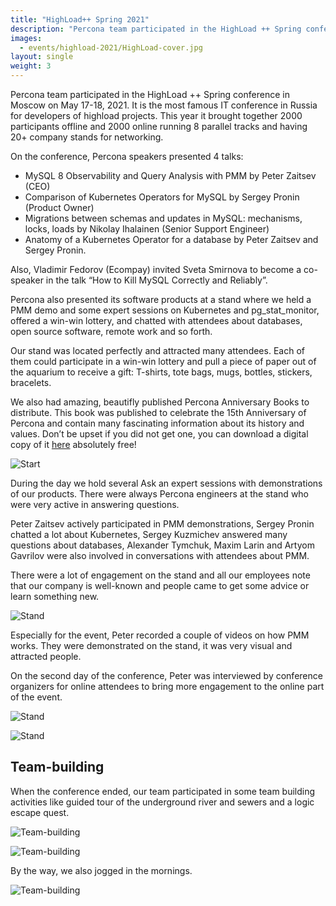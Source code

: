 ```yaml
---
title: "HighLoad++ Spring 2021"
description: "Percona team participated in the HighLoad ++ Spring conference in Moscow on May 17-18, 2021"
images:
  - events/highload-2021/HighLoad-cover.jpg
layout: single
weight: 3
---
```


Percona team participated in the HighLoad ++ Spring conference in Moscow on May 17-18, 2021. It is the most famous IT conference in Russia for developers of highload projects. This year it brought together 2000 participants offline and 2000 online running 8 parallel tracks and having 20+ company stands for networking.

On the conference, Percona speakers presented 4 talks:
*   MySQL 8 Observability and Query Analysis with PMM by Peter Zaitsev (CEO)
*   Comparison of Kubernetes Operators for MySQL by Sergey Pronin (Product Owner)
*   Migrations between schemas and updates in MySQL: mechanisms, locks, loads by Nikolay Ihalainen (Senior Support Engineer)
*   Anatomy of a Kubernetes Operator for a database by Peter Zaitsev and Sergey Pronin.

Also, Vladimir Fedorov (Ecompay) invited Sveta Smirnova to become a co-speaker in the talk “How to Kill MySQL Correctly and Reliably”.

Percona also presented its software products at a stand where we held a PMM demo and some expert sessions on Kubernetes and pg_stat_monitor, offered a win-win lottery, and chatted with attendees about databases, open source software, remote work and so forth.

Our stand was located perfectly and attracted many attendees. Each of them could participate in a win-win lottery and pull a piece of paper out of the aquarium to receive a gift: T-shirts, tote bags, mugs, bottles, stickers, bracelets. 

We also had amazing, beautifly published Percona Anniversary Books to distribute. This book was published to celebrate the 15th Anniversary of Percona and contain many fascinating information about its history and values. Don’t be upset if you did not get one, you can download a digital copy of it [here](https://store.percona.com/products/percona-15th-anniversary-book) absolutely free! 

![Start](/events/highload-2021/IMG_20210516_180458_812-COLLAGE.jpg)

During the day we hold several Ask an expert sessions with demonstrations of our products. 
There were always Percona engineers at the stand who were very active in answering questions. 

Peter Zaitsev actively participated in PMM demonstrations, Sergey Pronin chatted a lot about Kubernetes, Sergey Kuzmichev answered many questions about databases, Alexander Tymchuk, Maxim Larin and Artyom Gavrilov were also involved in conversations with attendees about PMM.

There were a lot of engagement on the stand and all our employees note that our company is well-known and people came to get some advice or learn something new.

![Stand](/events/highload-2021/IMG_20210517_110533_073-COLLAGE.jpg)

Especially for the event, Peter recorded a couple of videos on how PMM works. They were demonstrated on the stand, it was very visual and attracted people.

On the second day of the conference, Peter was interviewed by conference organizers for online attendees to bring more engagement to the online part of the event. 

![Stand](/events/highload-2021/IMG_20210518_104846_323-COLLAGE.jpg)

![Stand](/events/highload-2021/IMG_20210517_192309_821-COLLAGE.jpg)

## Team-building

When the conference ended, our team participated in some team building activities like guided tour of the underground river and sewers and a logic escape quest.

![Team-building](/events/highload-2021/IMG_20210519_112717_009-COLLAGE.jpg)

![Team-building](/events/highload-2021/IMG_20210519_170655_985-COLLAGE.jpg)

By the way, we also jogged in the mornings.

![Team-building](/events/highload-2021/IMG_20210518_072026_740.jpg)







